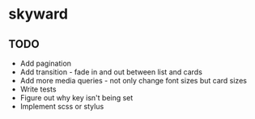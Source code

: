 # skyward

## TODO
* Add pagination
* Add transition - fade in and out between list and cards
* Add more media queries - not only change font sizes but card sizes
* Write tests
* Figure out why key isn't being set
* Implement scss or stylus